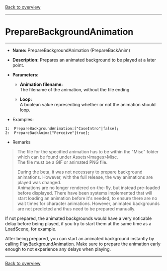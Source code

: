 [Back to overview](index.md)

---
# PrepareBackgroundAnimation
---
- **Name:** PrepareBackgroundAnimation (PrepareBackAnim)
- **Description:** Prepares an animated background to be played at a later point.
- **Parameters:**
  - **Animation filename:**  
    The filename of the animation, without the file ending.

  - **Loop:**  
    A boolean value representing whether or not the animation should loop.

- Examples:
```
1:  PrepareBackgroundAnimation:["CaseIntro"|false];
2:  PrepareBackAnim:["Perceive"|true];
```

- Remarks
> The file for the specified animation has to be within the "Misc" folder which can be found under Assets>Images>Misc.  
The file must be a GIF or animated PNG file.
>
> During the beta, it was not necessary to prepare background animations. However, with the full release, the way animations are played was changed.  
Animations are no longer rendered on-the-fly, but instead pre-loaded before displayed. There have been systems implemented that will start loading an animation before it's needed, 
to ensure there are no wait times for character animations. However, animated backgrounds are not predicted and thus need to be prepared manually.  
>
If not prepared, the animated backgrounds would have a very noticable delay before being played, if you try to start them at the same time as a LoadScene, for example.  
>
After being prepared, you can start an animated background instantly by calling [PlayBackgroundAnimation](PlayBackgroundAnimation.md). Make sure to prepare the animation early enough to not experience any delays when playing.

---
[Back to overview](index.md)